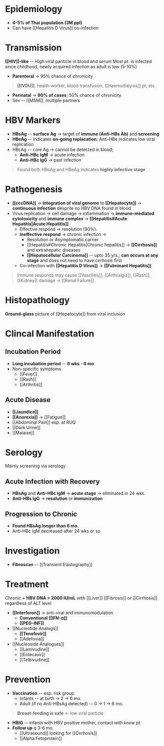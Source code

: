 # Epidemiology
- **4-5% of Thai population (3M ppl)**
- Can have [[Hepatitis D Virus]] co-infection

# Transmission
**[[HIV]]-like** -- High viral pariticle in blood and serum
Most pt. is infected since childhood, newly acquired infection as adult is low (5-10%)
- **Parenteral** -> 95% chance of chronicity
> **[[IVDU]]**, health worker, blood transfusion, [[Haemodialysis]] pt, etc.
- **Perinatal** -> **90% of cases**; 50% chance of chronicity
- Sex -- [[MSM]], multiple partners

# HBV Markers
- **HBsAg** -- **surface Ag** -> target of **immune (Anti-HBs Ab)** and **screening**
- **HBeAg** -- indicates **on-going replacation**; Anti-HBe indicates low viral replication
- HBcAg -- core Ag -> cannot be detected in blood;
	- **Anti-HBc IgM** -> acute infection
	- **Anti-HBc IgG** -> past infection
> Found both HBsAg and HBeAg indicates **highly infective stage** 

# Pathogenesis
- **[[cccDNA]]** -> **integration of viral genome** to **[[Hepatocyte]]** -> **continuous infection** desprite no HBV DNA found in blood
- Virus replication -> cell damage -> inflammation -> **immune-mediated cytotoxicity** and **immune complex** -> **[[Hepatitis#Acute Hepatitis|Acute Hepatitis]]**
	- Effective respond -> resolution (90%).
	- **Ineffective respond** -> chronic infection ->
		- Resolution or Asymptomatic carrier
		- [[Hepatitis#Chronic Hepatitis|Chronic hepatitis]] -> **[[Cirrhosis]]** and extrahepatic diseases
		- **[[Hepatocellular Carcinoma]]** -- upto 35 yrs.; **can occurs at any stage** and does not need to have cirrhosis first
	- Co-infection with **[[Hepatitis D Virus]]** -> **[[Fulminant Hepatitis]]**
> Immune responds may cause [[Vascilitis]], [[Arthralgia]], [[Rash]], [[Kidney]] damage -> [[Renal Failure]]

# Histopathology
**Ground-glass** picture of [[Hepatocyte]] from viral inclusion

# Clincal Manifestation
## Incubation Period
- **Long incubation period** -- **6 wks - 6 mo**
- Non-specific symptoms
	- [[Fever]]
	- [[Rash]]
	- [[Arthritis]]

## Acute Disease
- **[[Jaundice]]**
- **[[Anorexia]]** -> [[Fatigue]]
- [[Abdominal Pain]] esp. at RUQ
- [[Dark Urine]]
- [[Malaise]]

# Serology
Mainly screening via serology

## Acute Infection with Recovery
- **HBsAg** and **Anti-HBc IgM** -> **acute stage** -> eliminated in 24 wks. 
- **Anti-HBs IgG** -> **resolution** or **immunization**   

## Progression to Chronic
- **Found HBsAg longer than 6 mo.**
- Anti-HBc IgM decreased after 24 wks or so

# Investigation
- **Fibroscan** -- [[Transient Elastography]]

# Treatment
Chronic + **HBV DNA > 2000 IU/mL** with [[Liver]] [[Fibrosis]] or [[Cirrhosis]] regardless of ALT level

- **[[Interferon]]** -> anti-viral and immunomodulation
	- **Conventional [[IFN-α]]**
	- **[[PEG-INF]]**
- [[Nucleotide Analogs]]
	- **[[Tenofovir]]**
	- [[Adefovia]]
- [[Nucleoside Analogues]]
	- [[Lamivudine]]
	- [[Entecavir]]
	- [[Telbivudine]]

# Prevention
- **Vaccination** -- esp. risk group. 
	- Infants -- at birth -> 2 -> 6 mo.
	- Adult (if no Anti-HBsAg detected) -- 0 -> 1 -> 6 mo.
> **Breast-feeding is safe** <- low viral particle
- **HBIG** -- infants with HBV positive mother, contact with know pt.
- **Follow up** q 3-6 mo.
	- [[Ultrasound]] looking for [[Cirrhosis]]
	- [[Alpha Fetoprotein]]